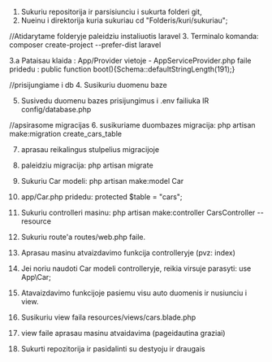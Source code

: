 1. Sukuriu repositorija ir parsisiunciu i sukurta folderi git,
2. Nueinu i direktorija kuria sukuriau cd "Folderis/kuri/sukuriau";

//Atidarytame folderyje paleidziu instaliuotis laravel
3. Terminalo komanda: composer create-project --prefer-dist laravel 

3.a Pataisau klaida : App/Provider vietoje - AppServiceProvider.php faile pridedu : public function boot(){Schema::defaultStringLength(191);}

//prisijungiame i db
4. Susikuriu duomenu baze

5. Susivedu duomenu bazes prisijungimus i .env failiuka IR 
config/database.php 


//apsirasome migracijas
6. susikuriame duombazes migracija: php artisan make:migration create_cars_table

7. aprasau reikalingus stulpelius migracijoje 

8. paleidziu migracija: php artisan migrate



9. Sukuriu Car modeli: php artisan make:model Car

10. app/Car.php pridedu: protected $table = "cars";

11. Sukuriu controlleri masinu: php artisan make:controller CarsController --resource

12. Sukuriu route'a routes/web.php faile.

13. Aprasau masinu atvaizdavimo funkcija controlleryje (pvz: index)

14. Jei noriu naudoti Car modeli controlleryje, reikia virsuje parasyti: use App\Car;

15. Atavaizdavimo funkcijoje pasiemu visu auto duomenis ir nusiunciu i view.

16. Susikuriu view faila resources/views/cars.blade.php

17. view faile aprasau masinu atvaidavima (pageidautina graziai)

18. Sukurti repozitorija ir pasidalinti su destyoju ir draugais
